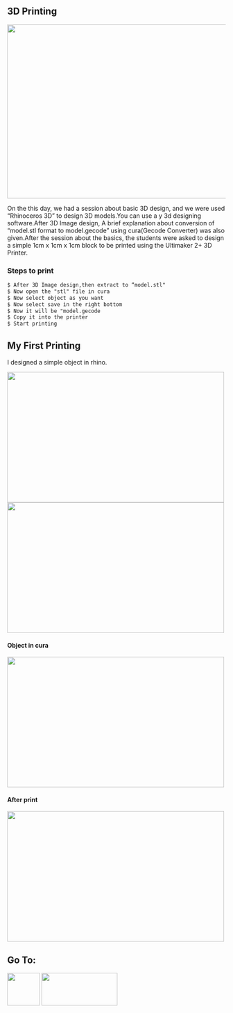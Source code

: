 ## 3D Printing

<img src="https://shaheenhyderk.github.io/P1.jpg" width="700" height="400">

On the this day, we had a session about basic 3D design, and we were used “Rhinoceros 3D” to design 3D models.You can use a y 3d designing software.After 3D Image design, A brief explanation about conversion of “model.stl format to model.gecode” using cura(Gecode Converter) was also given.After the session about the basics, the students were asked to design a simple 1cm x 1cm x 1cm block to be printed using the Ultimaker 2+ 3D Printer.

### Steps to print

```markdown
$ After 3D Image design,then extract to “model.stl" 
$ Now open the "stl" file in cura
$ Now select object as you want
$ Now select save in the right bottom
$ Now it will be "model.gecode
$ Copy it into the printer
$ Start printing
```

## My First Printing
 
 I designed a simple object in rhino.
 
 <img src="https://shaheenhyderk.github.io/f.jpg" width="500" height="300">
 
 <img src="https://shaheenhyderk.github.io/fi.jpg" width="500" height="300">
 
 #### Object in cura 
 
 <img src="https://shaheenhyderk.github.io/fc.jpg" width="500" height="300">
 
 #### After print
 
 <img src="https://shaheenhyderk.github.io/IMG_20170827_080000[1].jpg" width="500" height="300">
 
 
 ## Go To:
 
 [<img src="http://shaheenhyderk.github.io/ho.png" width="75" height="75">](https://shaheenhyderk.github.io/)
 [<img src="http://shaheenhyderk.github.io/go.jpg" width="175" height="75">](http://shaheenhyderk.github.io/selfie.github.io/)
